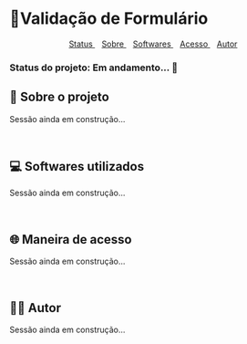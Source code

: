 # 📑Validação de Formulário

<div id="topicos" align="center">
    <a href="#status"> Status </a>&nbsp;&nbsp;
    <a href="#sobre"> Sobre </a>&nbsp;&nbsp;
    <a href="#softwares"> Softwares </a>&nbsp;&nbsp;
    <a href="#acesso"> Acesso </a>&nbsp;&nbsp; 
    <a href="#autor"> Autor </a>
</div>

<!-- Aqui virá a imagem do projeto  --> 
<h3 id="status"> Status do projeto: Em andamento... 🚧 </h3>


<h2 id="#sobre"> 🔎 Sobre o projeto </h2>
<p> Sessão ainda em construção... </p>
<br/>

<h2 id="#softwares"> 💻 Softwares utilizados </h2>
<p> Sessão ainda em construção... </p>
</br>

<h2 id="#acesso"> 🌐 Maneira de acesso </h2>
<p> Sessão ainda em construção... </p>
<br/>

<h2 id="#autor"> 👦🏾 Autor </h2>
<p> Sessão ainda em construção... </p>






